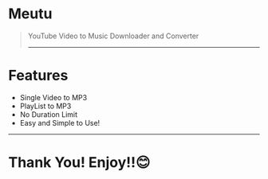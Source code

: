 # Meutu
> YouTube Video to Music Downloader and Converter
> ***
# Features
* Single Video to MP3
* PlayList to MP3
* No Duration Limit
* Easy and Simple to Use!
***
# Thank You! Enjoy!!😊
